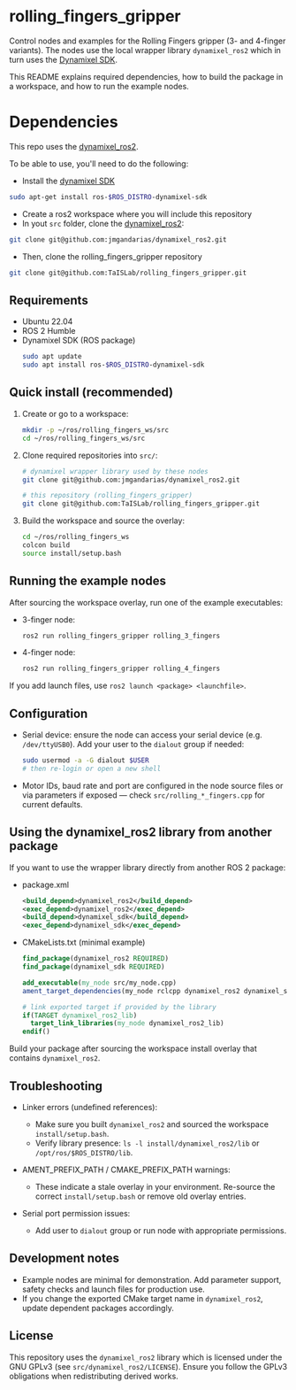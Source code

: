 # rolling_fingers_gripper

Control nodes and examples for the Rolling Fingers gripper (3- and 4-finger variants). The nodes use the local wrapper library `dynamixel_ros2` which in turn uses the [Dynamixel SDK](https://emanual.robotis.com/docs/en/software/dynamixel/dynamixel_sdk/overview/).

This README explains required dependencies, how to build the package in a workspace, and how to run the example nodes.

# Dependencies

This repo uses the [dynamixel_ros2](https://github.com/jmgandarias/dynamixel_ros2).

To be able to use, you'll need to do the following:

- Install the [dynamixel SDK](https://emanual.robotis.com/docs/en/software/dynamixel/dynamixel_sdk/overview/)

```bash
sudo apt-get install ros-$ROS_DISTRO-dynamixel-sdk
```

- Create a ros2 workspace where you will include this repository
- In yout `src` folder, clone the [dynamixel_ros2](https://github.com/jmgandarias/dynamixel_ros2):

```bash
git clone git@github.com:jmgandarias/dynamixel_ros2.git
```

- Then, clone the rolling_fingers_gripper repository

```bash
git clone git@github.com:TaISLab/rolling_fingers_gripper.git
```

## Requirements

- Ubuntu 22.04
- ROS 2 Humble
- Dynamixel SDK (ROS package)
  ```bash
  sudo apt update
  sudo apt install ros-$ROS_DISTRO-dynamixel-sdk
  ```

## Quick install (recommended)

1. Create or go to a workspace:
   ```bash
   mkdir -p ~/ros/rolling_fingers_ws/src
   cd ~/ros/rolling_fingers_ws/src
   ```

2. Clone required repositories into `src/`:
   ```bash
   # dynamixel wrapper library used by these nodes
   git clone git@github.com:jmgandarias/dynamixel_ros2.git

   # this repository (rolling_fingers_gripper)
   git clone git@github.com:TaISLab/rolling_fingers_gripper.git
   ```

3. Build the workspace and source the overlay:
   ```bash
   cd ~/ros/rolling_fingers_ws
   colcon build
   source install/setup.bash
   ```

## Running the example nodes

After sourcing the workspace overlay, run one of the example executables:

- 3-finger node:
  ```bash
  ros2 run rolling_fingers_gripper rolling_3_fingers
  ```

- 4-finger node:
  ```bash
  ros2 run rolling_fingers_gripper rolling_4_fingers
  ```

If you add launch files, use `ros2 launch <package> <launchfile>`.

## Configuration

- Serial device: ensure the node can access your serial device (e.g. `/dev/ttyUSB0`). Add your user to the `dialout` group if needed:
  ```bash
  sudo usermod -a -G dialout $USER
  # then re-login or open a new shell
  ```

- Motor IDs, baud rate and port are configured in the node source files or via parameters if exposed — check `src/rolling_*_fingers.cpp` for current defaults.

## Using the dynamixel_ros2 library from another package

If you want to use the wrapper library directly from another ROS 2 package:

- package.xml
  ```xml
  <build_depend>dynamixel_ros2</build_depend>
  <exec_depend>dynamixel_ros2</exec_depend>
  <build_depend>dynamixel_sdk</build_depend>
  <exec_depend>dynamixel_sdk</exec_depend>
  ```

- CMakeLists.txt (minimal example)
  ```cmake
  find_package(dynamixel_ros2 REQUIRED)
  find_package(dynamixel_sdk REQUIRED)

  add_executable(my_node src/my_node.cpp)
  ament_target_dependencies(my_node rclcpp dynamixel_ros2 dynamixel_sdk)

  # link exported target if provided by the library
  if(TARGET dynamixel_ros2_lib)
    target_link_libraries(my_node dynamixel_ros2_lib)
  endif()
  ```

Build your package after sourcing the workspace install overlay that contains `dynamixel_ros2`.

## Troubleshooting

- Linker errors (undefined references):
  - Make sure you built `dynamixel_ros2` and sourced the workspace `install/setup.bash`.
  - Verify library presence: `ls -l install/dynamixel_ros2/lib` or `/opt/ros/$ROS_DISTRO/lib`.

- AMENT_PREFIX_PATH / CMAKE_PREFIX_PATH warnings:
  - These indicate a stale overlay in your environment. Re-source the correct `install/setup.bash` or remove old overlay entries.

- Serial port permission issues:
  - Add user to `dialout` group or run node with appropriate permissions.

## Development notes

- Example nodes are minimal for demonstration. Add parameter support, safety checks and launch files for production use.
- If you change the exported CMake target name in `dynamixel_ros2`, update dependent packages accordingly.

## License

This repository uses the `dynamixel_ros2` library which is licensed under the GNU GPLv3 (see `src/dynamixel_ros2/LICENSE`). Ensure you follow the GPLv3 obligations when redistributing derived works.
